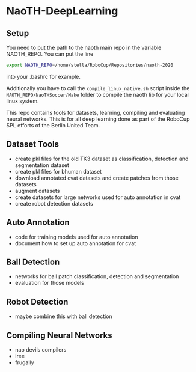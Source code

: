 # NaoTH-DeepLearning

## Setup
You need to put the path to the naoth main repo in the variable NAOTH_REPO. You can put the line
```bash
export NAOTH_REPO=/home/stella/RoboCup/Repositories/naoth-2020
```
into your .bashrc for example.

Additionally you have to call the `compile_linux_native.sh` script inside the `NAOTH_REPO/NaoTHSoccer/Make` folder to compile the naoth lib for your local linux system.

This repo contains tools for datasets, learning, compiling and evaluating neural networks. This is for all deep learning
done as part of the RoboCup SPL efforts of the Berlin United Team.

## Dataset Tools
- create pkl files for the old TK3 dataset as classification, detection and segmentation dataset
- create pkl files for bhuman dataset
- download annotated cvat datasets and create patches from those datasets
- augment datasets
- create datasets for large networks used for auto annotation in cvat
- create robot detection datasets

## Auto Annotation
- code for training models used for auto annotation
- document how to set up auto annotation for cvat

## Ball Detection
- networks for ball patch classification, detection and segmentation
- evaluation for those models

## Robot Detection
- maybe combine this with ball detection

## Compiling Neural Networks
- nao devils compilers
- iree
- frugally